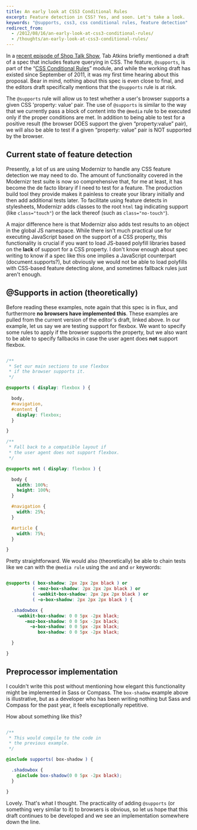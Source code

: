 ```yaml
---
title: An early look at CSS3 Conditional Rules
excerpt: Feature detection in CSS? Yes, and soon. Let's take a look.
keywords: "@supports, css3, css conditional rules, feature detection"
redirect_from:
  - /2012/08/16/an-early-look-at-css3-conditional-rules/
  - /thoughts/an-early-look-at-css3-conditional-rules/
---
```

In a [recent episode of Shop Talk Show](http://shoptalkshow.com/episodes/029-with-tab-atkins/), Tab Atkins briefly mentioned a draft of a spec that includes feature querying in CSS. The feature, ```@supports```, is part of the “[CSS Conditional Rules](http://dev.w3.org/csswg/css3-conditional/)” module, and while the working draft has existed since September of 2011, it was my first time hearing about this proposal. Bear in mind, nothing about this spec is even close to final, and the editors draft specifically mentions that the ```@supports``` rule is at risk.

The ```@supports``` rule will allow us to test whether a user's browser supports a given CSS 'property: value' pair. The use of ```@supports``` is similar to the way that we currently pass a block of content into the ```@media``` rule to be executed only if the proper conditions are met. In addition to being able to test for a positive result (the browser DOES support the given “property:value” pair), we will also be able to test if a given “property: value” pair is NOT supported by the browser.

Current state of feature detection
----------------------------------

Presently, a lot of us are using Modernizr to handle any CSS feature detection we may need to do. The amount of functionality covered in the Modernizr test suite is now so comprehensive that, for me at least, it has become the de facto library if I need to test for a feature. The production build tool they provide makes it painless to create your library initially and then add additional tests later. To facilitate using feature detects in stylesheets, Modernizr adds classes to the root ```html``` tag indicating support (like ```class="touch"```) or the lack thereof (such as ```class="no-touch"```).

A major difference here is that Modernizr also adds test results to an object in the global JS namespace. While there isn't much practical use for executing JavaScript based on the support of a CSS property, this functionality is crucial if you want to load JS-based polyfill libraries based on the **lack** of support for a CSS property. I don't know enough about spec writing to know if a spec like this one implies a JavaScript counterpart (document.supports?), but obviously we would not be able to load polyfills with CSS-based feature detecting alone, and sometimes fallback rules just aren't enough.

@Supports in action (theoretically)
------------------------------------------

Before reading these examples, note again that this spec is in flux, and furthermore **no browsers have implemented this**. These examples are pulled from the current version of the editor's draft, linked above. In our example, let us say we are testing support for flexbox. We want to specify some rules to apply if the browser supports the property, but we also want to be able to specify fallbacks in case the user agent does **not** support flexbox.

```css

/**
 * Set our main sections to use flexbox
 * if the browser supports it.
 */

@supports ( display: flexbox ) {

  body,
  #navigation,
  #content {
    display: flexbox;
  }

}

/**
 * Fall back to a compatible layout if
 * the user agent does not support flexbox.
 */

@supports not ( display: flexbox ) {

  body {
    width: 100%;
    height: 100%;
  }

  #navigation {
    width: 25%;
  }

  #article {
    width: 75%;
  }

}

```

Pretty straightforward. We would also (theoretically) be able to chain tests like we can with the ```@media rule``` using the ```and``` and ```or``` keywords:

```css

@supports ( box-shadow: 2px 2px 2px black ) or
          ( -moz-box-shadow: 2px 2px 2px black ) or
          ( -webkit-box-shadow: 2px 2px 2px black ) or
          ( -o-box-shadow: 2px 2px 2px black ) {

  .shadowbox {
    -webkit-box-shadow: 0 0 5px -2px black;
       -moz-box-shadow: 0 0 5px -2px black;
         -o-box-shadow: 0 0 5px -2px black;
            box-shadow: 0 0 5px -2px black;

  }

}

```

Preprocessor implementation
---------------------------

I couldn't write this post without mentioning how elegant this functionality might be implemented in Sass or Compass. The ```box-shadow``` example above is illustrative, but as a developer who has been writing nothing but Sass and Compass for the past year, it feels exceptionally repetitive.

How about something like this?

```scss

/**
 * This would compile to the code in
 * the previous example.
 */

@include supports( box-shadow ) {

  .shadowbox {
    @include box-shadow(0 0 5px -2px black);
  }

}

```

Lovely. That's what I thought. The practicality of adding ```@supports``` (or something very similar to it) to browsers is obvious, so let us hope that this draft continues to be developed and we see an implementation somewhere down the line.
